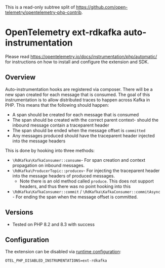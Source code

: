 This is a read-only subtree split of https://github.com/open-telemetry/opentelemetry-php-contrib.

# OpenTelemetry ext-rdkafka auto-instrumentation

Please read https://opentelemetry.io/docs/instrumentation/php/automatic/ for instructions on how to
install and configure the extension and SDK.

## Overview

Auto-instrumentation hooks are registered via composer. There will be a new span created for each message that is
consumed. The goal of this instrumentation is to allow distributed traces to happen across Kafka in PHP. This means that
the following should happen:

- A span should be created for each message that is consumed
- The span should be created with the correct parent context- should the inbound message contain a traceparent header
- The span should be ended when the message offset is `committed`
- Any messages produced should have the traceparent header injected into the message headers

This is done by hooking into three methods:

- `\RdKafka\KafkaConsumer::consume`- For span creation and context propagation on inbound messages.
- `\RdKafka\ProducerTopic::producev`- For injecting the traceparent header into the message headers of produced
  messages.
    - Note there is an old method called `produce`. This does not support headers, and thus there was no point hooking
      into this
- `\RdKafka\KafkaConsumer::commit` / `\RdKafka\KafkaConsumer::commitAsync` - For ending the span when the message offset
  is committed.

## Versions

* Tested on PHP 8.2 and 8.3 with success

## Configuration

The extension can be disabled
via [runtime configuration](https://opentelemetry.io/docs/instrumentation/php/sdk/#configuration):

```shell
OTEL_PHP_DISABLED_INSTRUMENTATIONS=ext-rdkafka
```

